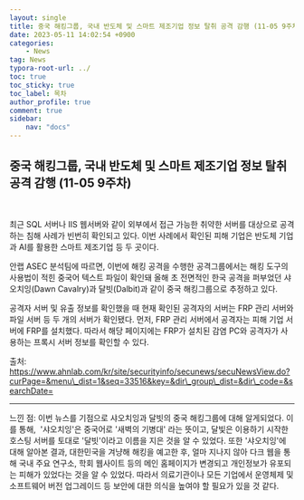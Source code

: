 ```yaml
---
layout: single
title: 중국 해킹그룹, 국내 반도체 및 스마트 제조기업 정보 탈취 공격 감행 (11-05 9주차)
date: 2023-05-11 14:02:54 +0900
categories: 
    - News
tag: News
typora-root-url: ../
toc: true
toc_sticky: true
toc_label: 목차
author_profile: true
comment: true
sidebar:
    nav: "docs"
---
```

  

## 중국 해킹그룹, 국내 반도체 및 스마트 제조기업 정보 탈취 공격 감행 (11-05 9주차)

<br>

최근 SQL 서버나 IIS 웹서버와 같이 외부에서 접근 가능한 취약한 서버를 대상으로 공격하는 침해 사례가 빈번히 확인되고 있다. 이번 사례에서 확인된 피해 기업은 반도체 기업과 AI를 활용한 스마트 제조기업 등 두 곳이다.

안랩 ASEC 분석팀에 따르면, 이번에 해킹 공격을 수행한 공격그룹에서는 해킹 도구의 사용법이 적힌 중국어 텍스트 파일이 확인돼 올해 초 전면적인 한국 공격을 퍼부었던 샤오치잉(Dawn Cavalry)과 달빗(Dalbit)과 같이 중국 해킹그룹으로 추정하고 있다.

공격자 서버 및 유출 정보를 확인했을 때 현재 확인된 공격자의 서버는 FRP 관리 서버와 파일 서버 등 두 개의 서버가 확인됐다. 먼저, FRP 관리 서버에서 공격자는 피해 기업 서버에 FRP를 설치했다. 따라서 해당 페이지에는 FRP가 설치된 감염 PC와 공격자가 사용하는 프록시 서버 정보를 확인할 수 있다.

출처: https://www.ahnlab.com/kr/site/securityinfo/secunews/secuNewsView.do?curPage=&menu\_dist=1&seq=33516&key=&dir\_group\_dist=&dir\_code=&searchDate=

* * *

느낀 점: 이번 뉴스를 기점으로 샤오치잉과 달빗의 중국 해킹그룹에 대해 알게되었다. 이를 통해,  '샤오치잉'은 중국어로 '새벽의 기병대' 라는 뜻이고, 달빛은 이용하기 시작한 호스팅 서버를 토대로 '달빗'이라고 이름을 지은 것을 알 수 있었다. 또한 '샤오치잉'에 대해 알아본 결과, 대한민국을 겨냥해 해킹을 예고한 후, 얼마 지나지 않아 다크 웹을 통해 국내 주요 연구소, 학회 웹사이트 등의 메인 홈페이지가 변경되고 개인정보가 유포되는 피해가 있었다는 것을 알 수 있었다. 따라서 의료기관이나 모든 기업에서 운영체제 및 소프트웨어 버전 업그레이드 등 보안에 대한 의식을 높여야 할 필요가 있을 것 같다.